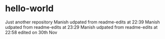 # hello-world
Just another repository
Manish udpated from readme-edits at 22:39
Manish udpated from readme-edits at 23:29
Manish udpated from readme-edits at 22:58 edited on 30th Nov